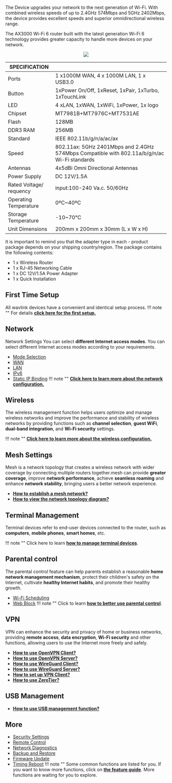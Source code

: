  The Device upgrades your network to the next generation of Wi-Fi. With combined wireless speeds of up to 2.4GHz 574Mbps and 5GHz 2402Mbps, the device provides excellent speeds and superior omnidirectional wireless range.
  
 The AX3000 Wi-Fi 6 router built with the latest generation Wi-Fi 6 technology provides greater capacity to handle more devices on your network. 

<div style="text-align: center;">
    <img class="boxshadow" src="/images/wn531ax3.png">
</div>


| SPECIFICATION |											   | 
| ------------ | -------------------------------------------- |  
| Ports         | 1 x1000M WAN, 4 x 1000M LAN, 1 x USB3.0  | 
| Button	    | 1xPower On/Off, 1xReset, 1xPair, 1xTurbo, 1xTouchLink     | 
| LED	        | 4 xLAN, 1xWAN, 1xWiFi, 1xPower, 1x logo| 
| Chipset		| MT7981B+MT7976C+MT7531AE			   |
| Flash			| 128MB |
| DDR3 RAM		| 256MB |
| Standard		| IEEE 802.11b/g/n/a/ac/ax |
| Speed | 802.11ax: 5GHz 2401Mbps and 2.4GHz 574Mbps Compatible with 802.11a/b/g/n/ac Wi-Fi standards |
| Antennas | 4x5dBi Omni Directional Antennas |
| Power Supply | DC 12V/1.5A |
| Rated Voltage/ requency  | input:100-240 Va.c. 50/60Hz |
| Operating Temperature 	| 0ºC~40ºC |
| Storage Temperature | -10~70℃ |
| Unit Dimensions | 200mm  x 200mm x 30mm (L x W x H) |


It is important to remind you that the adapter type in each - product package depends on your shipping country/region.
The package contains the following contents:


- 1 x Wireless Router 
- 1 x RJ-45 Networking Cable
- 1 x DC 12V/1.5A Power Adapter 
- 1 x Quick Installation



## First Time Setup
All wavlink devices have a convenient and identical setup process. 
!!! note ""
	For details __[click here for the first setup.](/FAQ/first_time_setup/)__



## Network
Network Settings You can select __different Internet access modes__. You can select different Internet access modes according to your requirements.

- [Mode Selection](/feature_guide/pattern_selection/)
- [WAN](/feature_guide/wan/)
- [LAN](/feature_guide/lan/)
- [IPv6](/feature_guide/ipv6/)
- [Static IP Binding](/feature_guide/static_ip/)
!!! note ""
	__[Click here to learn more about the network configuration.](/feature_guide/pattern_selection/)__


## Wireless
The wireless management function helps users optimize and manage wireless networks and improve the performance and stability of wireless networks by providing functions such as __channel selection__, __guest WiFi__, __dual-band integration__, and __Wi-Fi security__ settings.

!!! note ""
	__[Click here to learn more about the wireless configuration.](/feature_guide/wireless/)__

## Mesh Settings
Mesh is a network topology that creates a wireless network with wider coverage by connecting multiple routers together.mesh can provide __greater coverage__, improve __network performance__, achieve __seamless roaming__ and enhance __network stability__, bringing users a better network experience.

- __[How to establish a mesh network? ](/feature_guide/mesh_network/)__
- __[How to view the network topology diagram?](/feature_guide/mesh_topo/)__

	
## Terminal Management
Terminal devices refer to end-user devices connected to the router, such as __computers__, __mobile phones__, __smart homes__, etc.

!!! note ""
	Click here to learn __[how to manage terminal devices](/feature_guide/terminal/)__.


## Parental control
The parental control feature can help parents establish a reasonable __home network management mechanism__, protect their children's safety on the Internet, cultivate __healthy Internet habits__, and promote their healthy growth.

- [Wi-Fi Scheduling](/feature_guide/parental_wifi)
- [Web Block](/feature_guide/parental_ctrl)
!!! note ""	
	Click to learn __[how to better use parental control](/feature_guide/parental_wifi/)__.

## VPN
VPN can enhance the security and privacy of home or business networks, providing __remote access__, __data encryption__, __Wi-Fi security__ and other functions, allowing users to use the Internet more freely and safely.
	
- __[How to use OpenVPN Client?](/feature_guide/openVPN/)__
- __[How to use OpenVPN Server?](/feature_guide/openVPN_server/)__
- __[How to use WireGuard Client?](/feature_guide/wireguard/)__
- __[How to use WireGuard Server?](/feature_guide/wireguard_server/)__
- __[How to set up VPN Client?](/feature_guide/vpnclient/)__
- __[How to use ZeroTier?](/feature_guide/zerotier/)__

## USB Management
- __[How to use USB management function?](/feature_guide/usb/)__

## More
- [Security Settings](/feature_guide/secure/)
- [Remote Control](/feature_guide/remote_ctrl/)
- [Network Diagnostics](/feature_guide/network_diango/)
- [Backup and Restore](/feature_guide/backup/)
- [Firmware Update](/feature_guide/firmware/)
- [Timing Reboot](/feature_guide/timing_reboot/)
!!! note ""
	Some common functions are listed for you. If you want to know more functions, click on __[the feature guide](/feature_guide/)__. More functions are waiting for you to explore.
